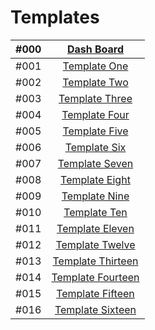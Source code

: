 # Templates


| #000 | [Dash Board ](https://tahataha579.github.io/Templates/Dash%20Board/index.html)  |
| :-- | :--: |
| #001 | [Template One](https://tahataha579.github.io/Templates/Template%20One/Tempale_One.html)  |
| #002 | [Template Two](https://tahataha579.github.io/Templates/Template%20Two/Template_Two.html) |
| #003 | [Template Three](https://tahataha579.github.io/Templates/Template%20Three/Template_Three.html)  |
| #004 | [Template Four](https://tahataha579.github.io/Templates/Template%20Four/Template_Four.html)  |
| #005 | [Template Five](https://tahataha579.github.io/Templates/Template%20Five/Template_Five.html)  |
| #006 | [Template Six](https://tahataha579.github.io/Templates/Template%20Six/Template_Six.html)  |
| #007 | [Template Seven](https://tahataha579.github.io/Templates/Template%20Seven/Template_Seven.html)  |
| #008 | [Template Eight](https://tahataha579.github.io/Templates/Template_Eight/Template_Eight.html)  |
| #009 | [Template Nine](https://tahataha579.github.io/Templates/Template%20Nine/Template_Nine.html)  |
| #010 | [Template Ten](https://tahataha579.github.io/Templates/Template%20Ten/Template_Ten.html)  |
| #011 | [Template Eleven](https://tahataha579.github.io/Templates/Template%20Eleven/Template_Eleven.html)  |
| #012 | [Template Twelve](https://tahataha579.github.io/Templates/Template%20Twelve/Template_Twelve.html)  |
| #013 | [Template Thirteen](https://tahataha579.github.io/Templates/Template%20Thirteen/Template_Thirteen.html)  |
| #014 | [Template Fourteen](https://tahataha579.github.io/Templates/Template%20Fourteen/Template_Fourteen.html)  |
| #015 | [Template Fifteen](https://tahataha579.github.io/Templates/Template%20Fifteen/Template_Fifteen.html)  |
| #016 | [Template Sixteen](https://tahataha579.github.io/Templates/Template%20Sixteen/Template_Sixteen.html)  |
